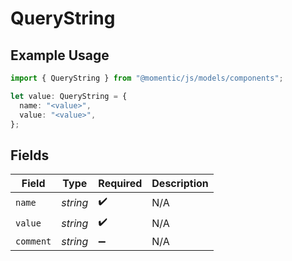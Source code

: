 # QueryString

## Example Usage

```typescript
import { QueryString } from "@momentic/js/models/components";

let value: QueryString = {
  name: "<value>",
  value: "<value>",
};
```

## Fields

| Field              | Type               | Required           | Description        |
| ------------------ | ------------------ | ------------------ | ------------------ |
| `name`             | *string*           | :heavy_check_mark: | N/A                |
| `value`            | *string*           | :heavy_check_mark: | N/A                |
| `comment`          | *string*           | :heavy_minus_sign: | N/A                |